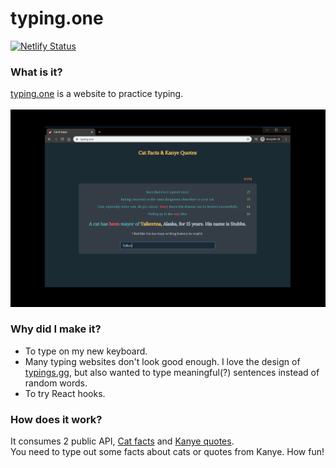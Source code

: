 # typing.one
[![Netlify Status](https://api.netlify.com/api/v1/badges/8e6b1964-7d75-4fba-93e1-386447c71cdb/deploy-status)](https://app.netlify.com/sites/focused-kirch-bb4011/deploys)
### What is it?
<a href="https://typing.one" target="_blank">typing.one</a> is a website to practice typing.<br/>
<br/>
![typing.one](Capture.PNG)
### Why did I make it?
* To type on my new keyboard.<br/>
* Many typing websites don't look good enough. I love the design of <a href="https://typings.gg" target="_blank">typings.gg</a>, but also wanted to type meaningful(?) sentences instead of random words.<br/>
* To try React hooks.<br/>
### How does it work?
It consumes 2 public API, <a href="https://alexwohlbruck.github.io/cat-facts" target="_blank">Cat facts</a> and <a href="https://kanye.rest" target="_blank">Kanye quotes</a>.<br/>
You need to type out some facts about cats or quotes from Kanye. How fun!<br/>



